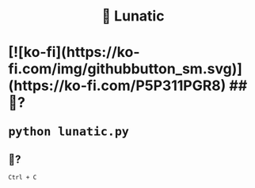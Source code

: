 <h1 align="center"> 🌙 Lunatic <h1>
[![ko-fi](https://ko-fi.com/img/githubbutton_sm.svg)](https://ko-fi.com/P5P311PGR8)
## 🚀?

```
python lunatic.py
```

## 🏁?

`Ctrl + C`
